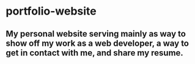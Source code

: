 # portfolio-website

## My personal website serving mainly as way to show off my work as a web developer, a way to get in contact with me, and share my resume. 
